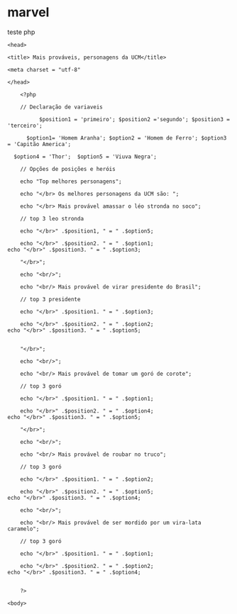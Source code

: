 # marvel
teste php
<html>

    <head>
    
	<title> Mais prováveis, personagens da UCM</title>
	
	<meta charset = "utf-8"
	
    </head>
    
<body>

	    <?php
	    
		// Declaração de variaveis
		
		      $position1 = 'primeiro'; $position2 ='segundo'; $position3 = 'terceiro'; 
	  
          $option1= 'Homem Aranha'; $option2 = 'Homem de Ferro'; $option3 = 'Capitão America'; 
	  
	  $option4 = 'Thor';  $option5 = 'Viuva Negra';
	  
		// Opções de posições e heróis
		
		echo "Top melhores personagens";
		
		echo "</br> Os melhores personagens da UCM são: ";

		echo "</br> Mais provável amassar o léo stronda no soco";
		
		// top 3 leo stronda
		
		echo "</br>" .$position1, " = " .$option5;
		
		echo "</br>" .$position2. " = " .$option1;
    echo "</br>" .$position3. " = " .$option3;
		
		"</br>";
		
		echo "<br/>";
		
		echo "<br/> Mais provável de virar presidente do Brasil";
		
		// top 3 presidente
		
		echo "</br>" .$position1. " = " .$option3;
		
		echo "</br>" .$position2. " = " .$option2;
    echo "</br>" .$position3. " = " .$option5;
		
	
		"</br>";
		
		echo "<br/>";
		
		echo "<br/> Mais provável de tomar um goró de corote";
		
		// top 3 goró
		
		echo "</br>" .$position1. " = " .$option1;
		
		echo "</br>" .$position2. " = " .$option4;
    echo "</br>" .$position3. " = " .$option5;
		
		"</br>";
		
		echo "<br/>";
		
		echo "<br/> Mais provável de roubar no truco";
		
		// top 3 goró
		
		echo "</br>" .$position1. " = " .$option2;
		
		echo "</br>" .$position2. " = " .$option5;
    echo "</br>" .$position3. " = " .$option4;
		
		echo "<br/>"; 
		
		echo "<br/> Mais provável de ser mordido por um vira-lata caramelo";
		
		// top 3 goró
		
		echo "</br>" .$position1. " = " .$option1;
		
		echo "</br>" .$position2. " = " .$option2;
    echo "</br>" .$position3. " = " .$option4;
		
		
		?>
		
	<body>
	
<html>

